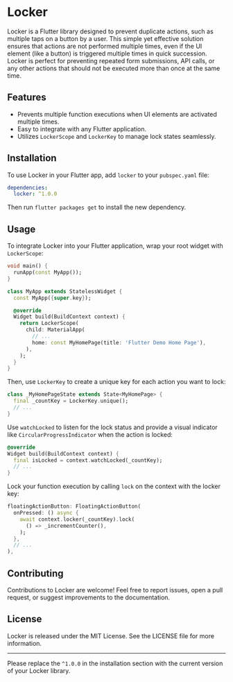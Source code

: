 # Locker

Locker is a Flutter library designed to prevent duplicate actions, such as multiple taps on a button by a user. This simple yet effective solution ensures that actions are not performed multiple times, even if the UI element (like a button) is triggered multiple times in quick succession. Locker is perfect for preventing repeated form submissions, API calls, or any other actions that should not be executed more than once at the same time.

## Features
- Prevents multiple function executions when UI elements are activated multiple times.
- Easy to integrate with any Flutter application.
- Utilizes `LockerScope` and `LockerKey` to manage lock states seamlessly.


## Installation
To use Locker in your Flutter app, add `locker` to your `pubspec.yaml` file:

```yaml
dependencies:
  locker: ^1.0.0
```

Then run `flutter packages get` to install the new dependency.

## Usage

To integrate Locker into your Flutter application, wrap your root widget with `LockerScope`:

```dart
void main() {
  runApp(const MyApp());
}

class MyApp extends StatelessWidget {
  const MyApp({super.key});

  @override
  Widget build(BuildContext context) {
    return LockerScope(
      child: MaterialApp(
        // ...
        home: const MyHomePage(title: 'Flutter Demo Home Page'),
      ),
    );
  }
}
```

Then, use `LockerKey` to create a unique key for each action you want to lock:

```dart
class _MyHomePageState extends State<MyHomePage> {
  final _countKey = LockerKey.unique();
  // ...
}
```

Use `watchLocked` to listen for the lock status and provide a visual indicator like `CircularProgressIndicator` when the action is locked:

```dart
@override
Widget build(BuildContext context) {
  final isLocked = context.watchLocked(_countKey);
  // ...
}
```

Lock your function execution by calling `lock` on the context with the locker key:

```dart
floatingActionButton: FloatingActionButton(
  onPressed: () async {
    await context.locker(_countKey).lock(
      () => _incrementCounter(),
    );
  },
  // ...
),
```

## Contributing

Contributions to Locker are welcome! Feel free to report issues, open a pull request, or suggest improvements to the documentation.

## License

Locker is released under the MIT License. See the LICENSE file for more information.

---

Please replace the `^1.0.0` in the installation section with the current version of your Locker library.